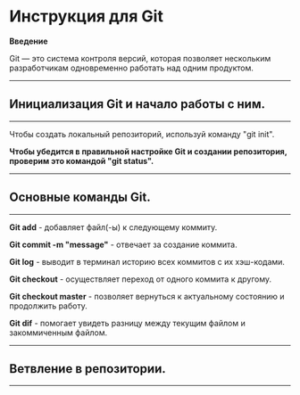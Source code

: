 # Инструкция для Git 
**Введение**

Git — это система контроля версий, которая позволяет нескольким разработчикам одновременно работать над одним продуктом.

---
## Инициализация Git и начало работы с ним.
---
Чтобы создать локальный репозиторий, используй команду "git init".

**Чтобы убедится в правильной настройке Git и создании репозитория, проверим это командой "git status".**

---
## Основные команды Git.
---
**Git add** - добавляет файл(-ы) к следующему коммиту.

**Git commit -m "message"** - отвечает за создание коммита.

**Git log** - выводит в терминал историю всех коммитов с их хэш-кодами.

**Git checkout** - осуществляет переход от одного коммита к другому.

**Git checkout master** - позволяет вернуться к актуальному состоянию и продолжить работу.

**Git dif** - помогает увидеть разницу между текущим файлом и закоммиченным файлом.

---
 ## Ветвление в репозитории.
---






























